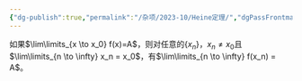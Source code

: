```yaml
---
{"dg-publish":true,"permalink":"/杂项/2023-10/Heine定理/","dgPassFrontmatter":true}
---
```


如果$\lim\limits_{x \to x_0} f(x)=A$，则对任意的$\{x_n\}$，$x_n \neq x_0$且$\lim\limits_{n \to \infty} x_n = x_0$，有$\lim\limits_{n \to \infty} f(x_n) = A$。